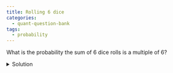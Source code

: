 ```yaml
---
title: Rolling 6 dice
categories:
  - quant-question-bank
tags:
  - probability
---
```


What is the probability the sum of 6 dice rolls is a multiple of 6?

<details markdown="block">
  <summary>Solution</summary>
  This may seem at first like it requires some complicated calculations,
  but there is a very nice clean solution. You may find it helpful to split
  the problem into the sum of the first 5 dice and the value of the last die. 
  In this case, note that for whatever the sum of the first 5 dice is, there 
  is exactly one number we can roll for the last die that will make the sum a 
  multiple of 6. So the probability is $1/6$. Note that this also shows that 
  the probability is $1/6$ for any number of dice rolls.
</details>
